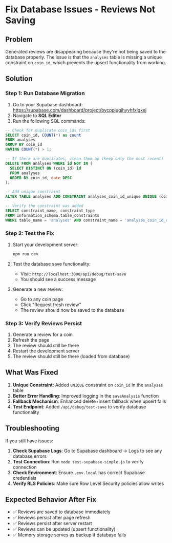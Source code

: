# Fix Database Issues - Reviews Not Saving

## Problem
Generated reviews are disappearing because they're not being saved to the database properly. The issue is that the `analyses` table is missing a unique constraint on `coin_id`, which prevents the upsert functionality from working.

## Solution

### Step 1: Run Database Migration

1. Go to your Supabase dashboard: https://supabase.com/dashboard/project/bycppjugjhyvhfxlgxej
2. Navigate to **SQL Editor**
3. Run the following SQL commands:

```sql
-- Check for duplicate coin_ids first
SELECT coin_id, COUNT(*) as count
FROM analyses
GROUP BY coin_id
HAVING COUNT(*) > 1;

-- If there are duplicates, clean them up (keep only the most recent)
DELETE FROM analyses WHERE id NOT IN (
  SELECT DISTINCT ON (coin_id) id 
  FROM analyses 
  ORDER BY coin_id, date DESC
);

-- Add unique constraint
ALTER TABLE analyses ADD CONSTRAINT analyses_coin_id_unique UNIQUE (coin_id);

-- Verify the constraint was added
SELECT constraint_name, constraint_type
FROM information_schema.table_constraints
WHERE table_name = 'analyses' AND constraint_name = 'analyses_coin_id_unique';
```

### Step 2: Test the Fix

1. Start your development server:
   ```bash
   npm run dev
   ```

2. Test the database save functionality:
   - Visit: `http://localhost:3000/api/debug/test-save`
   - You should see a success message

3. Generate a new review:
   - Go to any coin page
   - Click "Request fresh review"
   - The review should now be saved to the database

### Step 3: Verify Reviews Persist

1. Generate a review for a coin
2. Refresh the page
3. The review should still be there
4. Restart the development server
5. The review should still be there (loaded from database)

## What Was Fixed

1. **Unique Constraint**: Added `UNIQUE` constraint on `coin_id` in the `analyses` table
2. **Better Error Handling**: Improved logging in the `saveAnalysis` function
3. **Fallback Mechanism**: Enhanced delete+insert fallback when upsert fails
4. **Test Endpoint**: Added `/api/debug/test-save` to verify database functionality

## Troubleshooting

If you still have issues:

1. **Check Supabase Logs**: Go to Supabase dashboard → Logs to see any database errors
2. **Test Connection**: Run `node test-supabase-simple.js` to verify connection
3. **Check Environment**: Ensure `.env.local` has correct Supabase credentials
4. **Verify RLS Policies**: Make sure Row Level Security policies allow writes

## Expected Behavior After Fix

- ✅ Reviews are saved to database immediately
- ✅ Reviews persist after page refresh
- ✅ Reviews persist after server restart
- ✅ Reviews can be updated (upsert functionality)
- ✅ Memory storage serves as backup if database fails
